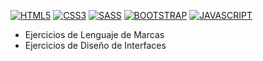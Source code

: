[![HTML5](https://img.shields.io/badge/HTML5-F64A1D?style=for-the-badge&logo=HTML5&logoColor=white&labelColor=101010)]()
[![CSS3](https://img.shields.io/badge/CSS3-196FB4?style=for-the-badge&logo=CSS3&logoColor=white&labelColor=101010)]()
[![SASS](https://img.shields.io/badge/SASS-C76494?style=for-the-badge&logo=SASS&logoColor=white&labelColor=101010)]()
[![BOOTSTRAP](https://img.shields.io/badge/BOOTSTRAP-7010EF?style=for-the-badge&logo=BOOTSTRAP&logoColor=white&labelColor=101010)]()
[![JAVASCRIPT](https://img.shields.io/badge/JAVASCRIPT-EFD81D?style=for-the-badge&logo=JAVASCRIPT&logoColor=white&labelColor=101010)]()

 - Ejercicios de Lenguaje de Marcas 
 - Ejercicios de Diseño de Interfaces
